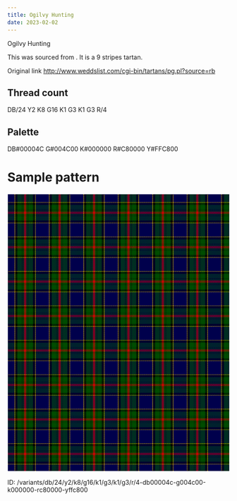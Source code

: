 ```yaml
---
title: Ogilvy Hunting
date: 2023-02-02
---
```

Ogilvy Hunting

This was sourced from <no value>.  It is a 9 stripes tartan.

Original link http://www.weddslist.com/cgi-bin/tartans/pg.pl?source=rb

## Thread count
DB/24 Y2 K8 G16 K1 G3 K1 G3 R/4

## Palette
DB#00004C G#004C00 K#000000 R#C80000 Y#FFC800

# Sample pattern

![Tartan detail](tartan.png "DB/24 Y2 K8 G16 K1 G3 K1 G3 R/4 tartan")

ID: /variants/db/24/y2/k8/g16/k1/g3/k1/g3/r/4-db00004c-g004c00-k000000-rc80000-yffc800